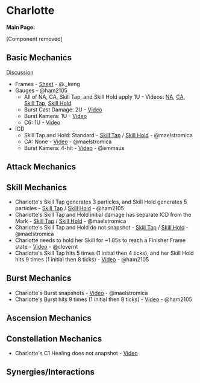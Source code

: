 # Charlotte

**Main Page:**

[Component removed]

## Basic Mechanics
[Discussion](https://tickets.deeznuts.moe/transcripts/charlotte-basic-mechanics)
* Frames - [Sheet](https://docs.google.com/spreadsheets/d/1gsiYO73cL5Xr7ZZa5FOK4p9hj7uDPo9Vlhq2TYsn2hY/edit#gid=408326586) - @._keng
* Gauges - @ham2105
    * All of NA, CA, Skill Tap, and Skill Hold apply 1U - Videos: [NA](https://youtu.be/mCa6uwlTTN4?si=F3s8L0v-gCz8Qx_l), [CA](https://www.youtube.com/watch?v=bPKvLaIQDSY), [Skill Tap](https://www.youtube.com/watch?v=fU8XVTY8_qM), [Skill Hold](https://www.youtube.com/watch?v=cM4e4WGm7dY)
    * Burst Cast Damage: 2U - [Video](https://youtu.be/2puFq4nf0zc?si=wXpXQ3SBg3OkxFls)
    * Burst Kamera: 1U - [Video](https://youtu.be/2puFq4nf0zc?si=wXpXQ3SBg3OkxFls)
    * C6: 1U - [Video](https://youtu.be/5QGiYLkOYEo?si=IYJyY4uPWiWsAEjP)
* ICD
    * Skill Tap and Hold: Standard - [Skill Tap](https://youtu.be/gZuiWDYqwic) / [Skill Hold](https://youtu.be/W58iJF_SU8o) - @maelstromica
    * CA: None - [Video](https://youtu.be/H-HS2wVzsbk) - @maelstromica
    * Burst Kamera: 4-hit - [Video](https://www.youtube.com/watch?v=-hUTBw-EfFs) - @emmaus
    
## Attack Mechanics

## Skill Mechanics
* Charlotte's Skill Tap generates 3 particles, and Skill Hold generates 5 particles - [Skill Tap](https://youtu.be/52_Xs9w_NCM?si=XoInWDb0hW0sySu7) / [Skill Hold](https://youtu.be/pWA02F75vcA?si=5oIhxFxDf04kQUYQ) - @ham2105
* Charlotte's Skill Tap and Hold initial damage has separate ICD from the Mark - [Skill Tap](https://youtu.be/gZuiWDYqwic) / [Skill Hold](https://youtu.be/W58iJF_SU8o) - @maelstromica
* Charlotte's Skill Tap and Hold do not snapshot - [Skill Tap](https://youtu.be/G7Mdp5_4LtE) / [Skill Hold](https://youtu.be/S3CEQ4D9bUg) - @maelstromica
* Charlotte needs to hold her Skill for ~1.85s to reach a Finisher Frame state - [Video](https://youtu.be/lEAkd2RJY_I) - @clevernt
* Charlotte's Skill Tap hits 5 times (1 initial then 4 ticks), and her Skill Hold hits 9 times (1 initial then 8 ticks) - [Video](https://youtu.be/x9QlOOV2FiM?si=GQ7l7WMyVutuPhBz) - @ham2105

## Burst Mechanics
* Charlotte's Burst snapshots - [Video](https://youtu.be/ZVj_QUvkp6s) - @maelstromica
* Charlotte's Burst hits 9 times (1 initial then 8 ticks) - [Video](https://youtu.be/E8YVBE2MaSU?si=gEU6nQUGuFFNrz8f) - @ham2105

## Ascension Mechanics

## Constellation Mechanics
* Charlotte's C1 Healing does not snapshot - [Video](https://youtu.be/dIKUm41fQ8U)

## Synergies/Interactions